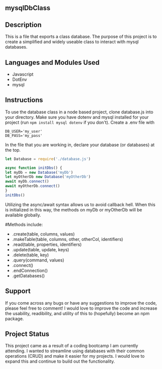## mysqlDbClass

## Description
This is a file that exports a class database. The purpose of this project is to create a simplified and widely useable class to interact with mysql databases. 

## Languages and Modules Used
* Javascript
* DotEnv
* mysql

## Instructions
To use the database class in a node based project, clone database.js into your directory. Make sure you have dotenv and mysql installed for your project (run ```npm install mysql dotenv``` if you don't). Create a .env file with 
```
DB_USER='my_user'
DB_PASS='my_pass'
```
In the file that you are working in, declare your database (or databases) at the top.
```javascript
let Database = require('./database.js')

async function initDbs() {
let myDb = new Database('myDb')
let myOtherDb new Database('myOtherDb')
await myDb.connect()
await myOtherDb.connect()
}
initDbs()
```
Utilizing the async/await syntax allows us to avoid callback hell. When this is initialized in this way, the methods on myDb or myOtherDb will be available globally. 

#Methods include:
* .create(table, columns, values)
* .makeTable(table, columns,  other, otherCol, identifiers)
* .read(table, properties, identifiers)
* .update(table, update, keys)
* .delete(table, key)
* .query(command, values)
* .connect()
* .endConnection()
* .getDatabases()


## Support
If you come across any bugs or have any suggestions to improve the code, please feel free to comment! I would love to improve the code and increase the usability, readibility, and utility of this to (hopefully) become an npm package. 

## Project Status
This project came as a result of a coding bootcamp I am currently attending. I wanted to streamline using databases with their common operations (CRUD) and make it easier for my projects. I would love to expand this and continue to build out the functionality. 
